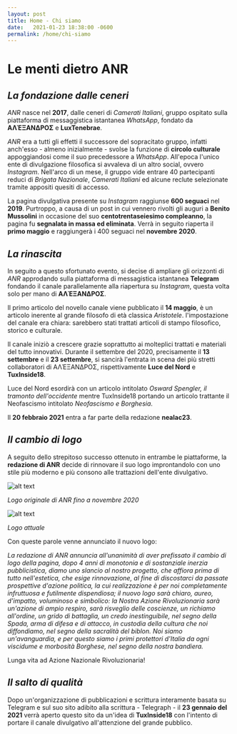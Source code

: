```yaml
---
layout: post
title: Home - Chi siamo
date:   2021-01-23 18:38:00 -0600
permalink: /home/chi-siamo
---
```



# Le menti dietro ANR

## _La fondazione dalle ceneri_
_ANR_  nasce nel **2017**, dalle ceneri di _Camerati Italiani_, gruppo ospitato sulla piattaforma di messaggistica istantanea *WhatsApp*, fondato da **ΑΛΈΞΑΝΔΡΟΣ** e **LuxTenebrae**.

_ANR_ era a tutti gli effetti il successore del sopracitato gruppo, infatti anch'esso - almeno inizialmente - svolse la funzione di **circolo culturale** appoggiandosi come il suo precedessore a *WhatsApp*.
All'epoca l'unico ente di divulgazione filosofica si avvaleva di un altro social, ovvero *Instagram*. Nell'arco di un mese, il gruppo vide entrare 40 partecipanti reduci di _Brigata Nazionale_,
 _Camerati Italiani_ ed alcune reclute selezionate tramite appositi quesiti di accesso.

La pagina divulgativa presente su _Instagram_ raggiunse **600 seguaci** nel **2019**. Purtroppo, a causa di un post in cui vennero rivolti gli auguri a **Benito Mussolini** 
in occasione del suo **centotrentaseiesimo compleanno**, la pagina fu **segnalata in massa ed eliminata**.
Verrà in seguito riaperta il **primo maggio** e raggiungerà i 400 seguaci nel **novembre 2020**.

## _La rinascita_

In seguito a questo sfortunato evento, si decise di ampliare gli orizzonti di _ANR_ approdando sulla piattaforma di messagistica istantanea **Telegram** fondando
il canale parallelamente alla riapertura su _Instagram_, questa volta solo per mano di **ΑΛΈΞΑΝΔΡΟΣ**. 

Il primo articolo del novello canale viene pubblicato il **14 maggio**, è un articolo inerente al grande filosofo di età classica *Aristotele*.
l'impostazione del canale era chiara: sarebbero stati trattati articoli di stampo filosofico, storico e culturale.

Il canale iniziò a crescere grazie soprattutto ai molteplici trattati e materiali del tutto innovativi.
Durante il settembre del 2020, precisamente il **13 settembre** e il **23 settembre**, si sancirà l'entrata in scena
dei più stretti collaboratori di ΑΛΈΞΑΝΔΡΟΣ, rispettivamente **Luce del Nord** e **TuxInside18**.

Luce del Nord esordirà con un articolo intitolato _Osward Spengler, il tramonto dell'occidente_ mentre TuxInside18 portando un articolo trattante 
il Neofascismo intitolato _Neofascismo e Borghesia_.

Il **20 febbraio 2021** entra a far parte della redazione **nealac23**.

## _Il cambio di logo_ 

A seguito dello strepitoso successo ottenuto in entrambe le piattaforme, la **redazione di ANR** decide di rinnovare il suo logo improntandolo con uno stile più moderno e
più consono alle trattazioni dell'ente divulgativo.

![alt text](https://github.com/divulgazione-ANR/divulgazione-anr.github.io/blob/gh-pages/foto/ANR-originale.png?raw=true)

_Logo originale di ANR fino a novembre 2020_

![alt text](https://github.com/divulgazione-ANR/divulgazione-anr.github.io/blob/gh-pages/foto/ANR.jpg?raw=true)

_Logo attuale_

Con queste parole venne annunciato il nuovo logo: 

_La redazione di ANR annuncia all'unanimità di aver prefissato il cambio di logo della pagina, dopo 4 anni di monotonia e di sostanziale inerzia pubblicistica, 
diamo uno slancio al nostro progetto, che affiora prima di tutto nell'estetica, che esige rinnovazione, al fine di discostarci da passate prospettive d'azione politica, 
la cui realizzazione è per noi completamente infruttuosa e futilmente dispendiosa; il nuovo logo sarà chiaro, aureo, d'impatto, voluminoso e simbolico: 
la Nostra Azione Rivoluzionaria sarà un'azione di ampio respiro, sarà risveglio delle coscienze, un richiamo all'ordine, un grido di battaglia, un credo inestinguibile, 
nel segno della Spada, arma di difesa e di attacco, in custodia della cultura che noi diffondiamo, nel segno della sacralità del biblon.
Noi siamo un'avanguardia, e per questo siamo i primi protettori d'Italia da ogni viscidume e morbosità Borghese, nel segno della nostra bandiera._

Lunga vita ad Azione Nazionale Rivoluzionaria!

## _Il salto di qualità_

Dopo un'organizzazione di pubblicazioni e scrittura interamente basata su Telegram e sul suo sito adibito alla scrittura - Telegraph - il **23 gennaio del 2021** 
verrà aperto questo sito da un'idea di **TuxInside18** con l'intento di portare il canale divulgativo all'attenzione del grande pubblico.
